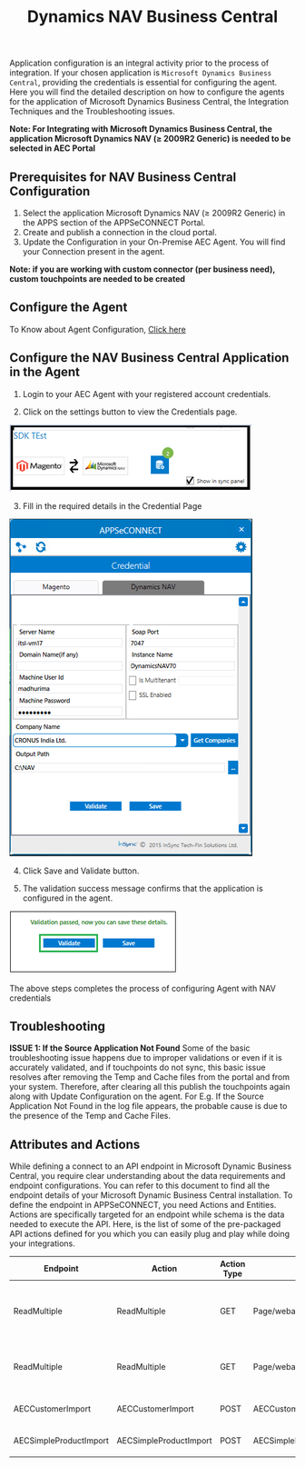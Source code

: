 ﻿---
title: "Dynamics NAV Business Central"
toc: true
tag: developers
category: "Connectors"
menus: 
    applicationconnector :
        title: "Dynamics NAV Business Central"
        weight: 14
        icon: fa fa-file-word-o
        identifier: navbusinesscentralconnector
---

Application configuration is an integral activity prior to the process of integration. If your chosen application is `Microsoft Dynamics Business Central`, providing the credentials is essential for configuring the agent.
Here you will find the detailed description on how to configure the agents for the application of Microsoft Dynamics Business Central, the Integration Techniques and the Troubleshooting issues.

**Note: For Integrating with Microsoft Dynamics Business Central, the application Microsoft Dynamics NAV (≥ 2009R2 Generic) is needed to be selected in AEC Portal**

## Prerequisites for NAV Business Central Configuration 

1.	Select the application Microsoft Dynamics NAV (≥ 2009R2 Generic) in the APPS section of the APPSeCONNECT Portal.
2.	Create and publish a connection in the cloud portal.
3.	Update the Configuration in your On-Premise AEC Agent. You will find your Connection present in the agent.

**Note: if you are working with custom connector (per business need), custom touchpoints are needed to be created**

## Configure the Agent

To Know about Agent Configuration, [Click here](/deployment/Deployment-Configuration/)

## Configure the NAV Business Central Application in the Agent

1. Login to your AEC Agent with your registered account credentials.

2. Click on the settings button to view the Credentials page.  

![nav-businesscentral1](/staticfiles/connectors/media/application-connector/nav-businesscentral1.png)

3. Fill in the required details in the Credential Page

![nav-businesscentral2](/staticfiles/connectors/media/application-connector/nav-businesscentral2.png)

4. Click Save and Validate button. 

5. The validation success message confirms that the application is configured in the agent.

![nav-businesscentral3](/staticfiles/connectors/media/application-connector/nav-businesscentral3.png)

The above steps completes the process of configuring Agent with NAV credentials

## Troubleshooting

**ISSUE 1:  If the Source Application Not Found**
Some of the basic troubleshooting issue happens due to improper validations or even if it is accurately validated, and if touchpoints do not sync, this basic issue
resolves after removing the Temp and Cache files from the portal and from your system. Therefore, after clearing all this publish the touchpoints again along with Update Configuration on the agent.
For E.g. If the Source Application Not Found in the log file appears, the probable cause is due to the presence of the Temp and Cache Files.


## Attributes and Actions

While defining a connect to an API endpoint in Microsoft Dynamic Business Central, you require clear understanding about the 
data requirements and endpoint configurations. You can refer to this document to find all the endpoint details of your 
Microsoft Dynamic Business Central installation. To define the endpoint in APPSeCONNECT, you need Actions and Entities. 
Actions are specifically targeted for an endpoint while schema is the data needed to execute the API. Here, is the list 
of some of the pre-packaged API actions defined for you which you can easily plug and play while doing your integrations.

|Endpoint|Action|Action Type|Schema|Description|
|---|---|---|---|------|
|ReadMultiple|ReadMultiple|GET|Page/webapplicationcontactdata|Fetch Accounts/customers from Business Central and post it to the destination application|
|ReadMultiple|ReadMultiple|GET|Page/webapplicationproductdata|Fetch products from Business Central and post it to the destination application|
|AECCustomerImport|AECCustomerImport|POST|AECCustomerXMLPort|Post customer from source application to Business Central|
|AECSimpleProductImport|AECSimpleProductImport|POST|AECSimpleItemXmlPort|Post product from source application to Business Central|